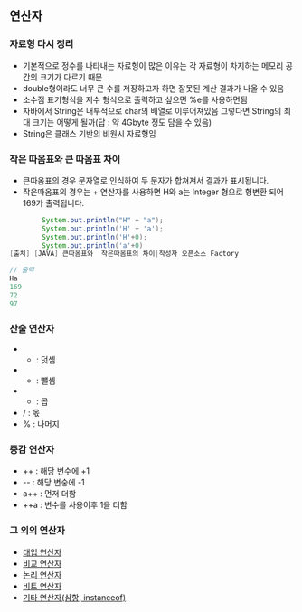 ## 연산자

### 자료형 다시 정리
- 기본적으로 정수를 나타내는 자료형이 많은 이유는 각 자료형이 차지하는 메모리 공간의 크기가 다르기 때문
- double형이라도 너무 큰 수를 저장하고자 하면 잘못된 계산 결과가 나올 수 있음
- 소수점 표기형식을 지수 형식으로 출력하고 싶으면 %e를 사용하면됨
- 자바에서 String은 내부적으로 char의 배열로 이루어져있음 그렇다면 String의 최대 크기는 어떻게 될까(답 : 약 4Gbyte 정도 담을 수 있음)
- String은 클래스 기반의 비원시 자료형임

### 작은 따옴표와 큰 따옴표 차이
- 큰따옴표의 경우 문자열로 인식하여 두 문자가 합쳐져서 결과가 표시됩니다.
- 작은따옴표의 경우는 + 연산자를 사용하면 H와 a는 Integer 형으로 형변환 되어 169가 출력됩니다.

```java
        System.out.println("H" + "a");
        System.out.println('H' + 'a');
        System.out.println('H'+0);
        System.out.println('a'+0)
[출처] [JAVA] 큰따옴표와  작은따옴표의 차이|작성자 오픈소스 Factory

// 출력
Ha
169
72
97
```

### 산술 연산자
- + : 덧셈
- - : 뺄셈
- * : 곱
- / : 몫
- % : 나머지

### 증감 연산자
- ++ : 해당 변수에 +1 
- -- : 해당 변숭에 -1
- a++ : 먼저 더함
- ++a : 변수를 사용이후 1을 더함

### 그 외의 연산자
- [대입 연산자](http://tcpschool.com/java/java_operator_assignment)
- [비교 연산자](http://tcpschool.com/java/java_operator_comparison)
- [논리 연산자](http://tcpschool.com/java/java_operator_logic)
- [비트 연산자](http://tcpschool.com/java/java_operator_bitwise)
- [기타 연산자(삼항, instanceof)](http://tcpschool.com/java/java_operator_etc)
